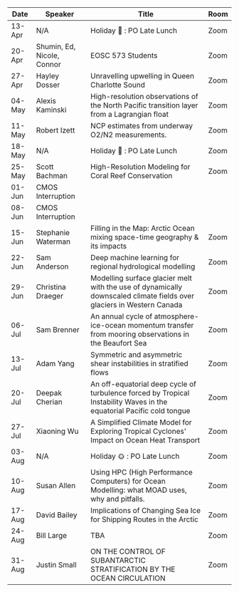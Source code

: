 Date    |  Speaker                     |  Title                                                                                                   |  Room
--------|------------------------------|-------------------------------------------------------------------------------------------------------------------------|------
13-Apr  |  N/A                         |  Holiday :rabbit: : PO Late Lunch                                                                                       |  Zoom
20-Apr  |  Shumin, Ed, Nicole, Connor  |  EOSC 573 Students                                                                                                      |  Zoom
27-Apr  |  Hayley Dosser               |  Unravelling upwelling in Queen Charlotte Sound                                                                         |  Zoom
04-May  |  Alexis Kaminski             |  High-resolution observations of the North Pacific transition layer from a Lagrangian float                             |  Zoom
11-May  |  Robert Izett                |  NCP estimates from underway O2/N2 measurements.                                                                        |  Zoom
18-May  |  N/A                         |  Holiday :tulip: : PO Late Lunch                                                                                        |  Zoom
25-May  |  Scott Bachman               |  High-Resolution Modeling for Coral Reef Conservation                                                                   |  Zoom
01-Jun  |  CMOS Interruption           |                                                                                                                         |
08-Jun  |  CMOS Interruption           |                                                                                                                         |
15-Jun  |  Stephanie Waterman          |  Filling in the Map: Arctic Ocean mixing space-time geography & its impacts                                             |  Zoom
22-Jun  |  Sam Anderson                |  Deep machine learning for regional hydrological modelling                                                              |  Zoom
29-Jun  |  Christina Draeger           |  Modelling surface glacier melt with the use of dynamically downscaled climate fields over glaciers in Western Canada   |  Zoom
06-Jul  |  Sam Brenner                 |  An annual cycle of atmosphere-ice-ocean momentum transfer from mooring observations in the Beaufort Sea                |  Zoom
13-Jul  |  Adam Yang                   |  Symmetric and asymmetric shear instabilities in stratified flows                                                       |  Zoom
20-Jul  |  Deepak Cherian              |  An off-equatorial deep cycle of turbulence forced by Tropical Instability Waves in the equatorial Pacific cold tongue  |  Zoom
27-Jul  |  Xiaoning Wu                 |  A Simplified Climate Model for Exploring Tropical Cyclones' Impact on Ocean Heat Transport                             |  Zoom
03-Aug  |  N/A                         |  Holiday :sun_with_face: : PO Late Lunch                                                                                |  Zoom
10-Aug  |  Susan Allen                 |  Using HPC (High Performance Computers) for Ocean Modelling: what MOAD uses, why and pitfalls.                          |  Zoom
17-Aug  |  David Bailey                |  Implications of Changing Sea Ice for Shipping Routes in the Arctic                                                     |  Zoom
24-Aug  |  Bill Large                  |  TBA                                                                                                                    |  Zoom
31-Aug  |  Justin Small                |  ON THE CONTROL OF SUBANTARCTIC STRATIFICATION BY THE OCEAN CIRCULATION                                                 |  Zoom
